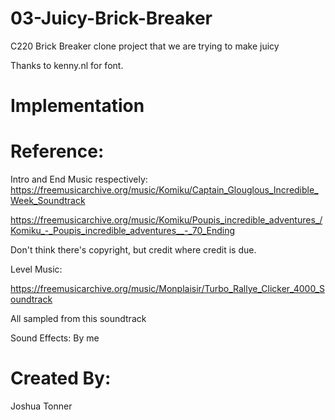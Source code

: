 # 03-Juicy-Brick-Breaker
C220 Brick Breaker clone project that we are trying to make juicy

Thanks to kenny.nl for font.

# Implementation

# Reference:
Intro and End Music respectively:
https://freemusicarchive.org/music/Komiku/Captain_Glouglous_Incredible_Week_Soundtrack

https://freemusicarchive.org/music/Komiku/Poupis_incredible_adventures_/Komiku_-_Poupis_incredible_adventures__-_70_Ending

Don't think there's copyright, but credit where credit is due.

Level Music:

https://freemusicarchive.org/music/Monplaisir/Turbo_Rallye_Clicker_4000_Soundtrack

All sampled from this soundtrack

Sound Effects:
By me

# Created By:
Joshua Tonner
